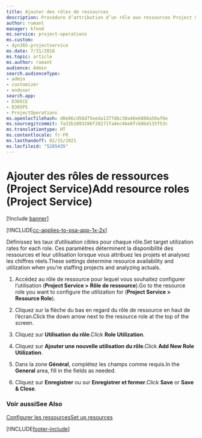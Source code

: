 ```yaml
---
title: Ajouter des rôles de ressources
description: Procédure d’attribution d’un rôle aux ressources Project Service
author: rumant
manager: kfend
ms.service: project-operations
ms.custom:
- dyn365-projectservice
ms.date: 7/31/2018
ms.topic: article
ms.author: rumant
audience: Admin
search.audienceType:
- admin
- customizer
- enduser
search.app:
- D365CE
- D365PS
- ProjectOperations
ms.openlocfilehash: d0e86cd56d75eeda1377dbc30a48e6888a50af0e
ms.sourcegitcommit: fa32b1893286f20271fa4ec4be8fc68bd135f53c
ms.translationtype: HT
ms.contentlocale: fr-FR
ms.lasthandoff: 02/15/2021
ms.locfileid: "5285435"
---
```

# <a name="add-resource-roles-project-service"></a><span data-ttu-id="67a94-103">Ajouter des rôles de ressources (Project Service)</span><span class="sxs-lookup"><span data-stu-id="67a94-103">Add resource roles (Project Service)</span></span>

[!include [banner](../includes/psa-now-project-operations.md)]

[!INCLUDE[cc-applies-to-psa-app-1x-2x](../includes/cc-applies-to-psa-app-1x-2x.md)]

<span data-ttu-id="67a94-104">Définissez les taux d’utilisation cibles pour chaque rôle.</span><span class="sxs-lookup"><span data-stu-id="67a94-104">Set target utilization rates for each role.</span></span> <span data-ttu-id="67a94-105">Ces paramètres déterminent la disponibilité des ressources et leur utilisation lorsque vous attribuez les projets et analysez les chiffres réels.</span><span class="sxs-lookup"><span data-stu-id="67a94-105">These settings determine resource availability and utilization when you’re staffing projects and analyzing actuals.</span></span>  
  
1.  <span data-ttu-id="67a94-106">Accédez au rôle de ressource pour lequel vous souhaitez configurer l’utilisation (**Project Service > Rôle de ressource**).</span><span class="sxs-lookup"><span data-stu-id="67a94-106">Go to the resource role you want to configure the utilization for (**Project Service > Resource Role**).</span></span>  
  
2.  <span data-ttu-id="67a94-107">Cliquez sur la flèche du bas en regard du rôle de ressource en haut de l’écran.</span><span class="sxs-lookup"><span data-stu-id="67a94-107">Click the down arrow next to the resource role at the top of the screen.</span></span>  
  
3.  <span data-ttu-id="67a94-108">Cliquez sur **Utilisation du rôle**.</span><span class="sxs-lookup"><span data-stu-id="67a94-108">Click **Role Utilization**.</span></span>  
  
4.  <span data-ttu-id="67a94-109">Cliquez sur **Ajouter une nouvelle utilisation du rôle**.</span><span class="sxs-lookup"><span data-stu-id="67a94-109">Click **Add New Role Utilization**.</span></span>  
  
5.  <span data-ttu-id="67a94-110">Dans la zone **Général**, complétez les champs comme requis.</span><span class="sxs-lookup"><span data-stu-id="67a94-110">In the **General** area, fill in the fields as needed.</span></span>  
  
6.  <span data-ttu-id="67a94-111">Cliquez sur **Enregistrer** ou sur **Enregistrer et fermer**.</span><span class="sxs-lookup"><span data-stu-id="67a94-111">Click **Save** or **Save & Close**.</span></span>  
  
### <a name="see-also"></a><span data-ttu-id="67a94-112">Voir aussi</span><span class="sxs-lookup"><span data-stu-id="67a94-112">See Also</span></span>  
 [<span data-ttu-id="67a94-113">Configurer les ressources</span><span class="sxs-lookup"><span data-stu-id="67a94-113">Set up resources</span></span>](../psa/set-up-resources.md)


[!INCLUDE[footer-include](../includes/footer-banner.md)]